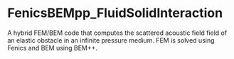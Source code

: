 # FenicsBEMpp_FluidSolidInteraction
A hybrid FEM/BEM code that computes the scattered acoustic field field of an elastic obstacle in an infinite pressure medium. FEM is solved using Fenics and BEM using BEM++.
